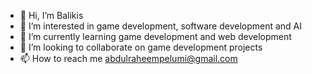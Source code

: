- 👋 Hi, I’m Balikis
- 👀 I’m interested in game development, software development and AI
- 🌱 I’m currently learning game development and web development
- 💞️ I’m looking to collaborate on game development projects
- 📫 How to reach me abdulraheempelumi@gmail.com

<!---
billiraheem/billiraheem is a ✨ special ✨ repository because its `README.md` (this file) appears on your GitHub profile.
You can click the Preview link to take a look at your changes.
--->
